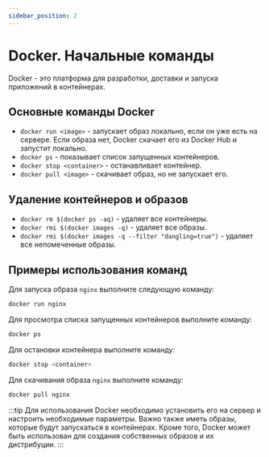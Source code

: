 ```yaml
---
sidebar_position: 2
---
```


# Docker. Начальные команды

Docker - это платформа для разработки, доставки и запуска приложений в контейнерах.

## Основные команды Docker

- `docker run <image>` - запускает образ локально, если он уже есть на сервере. Если образа нет, Docker скачает его из Docker Hub и запустит локально.
- `docker ps` - показывает список запущенных контейнеров.
- `docker stop <container>` - останавливает контейнер.
- `docker pull <image>` - скачивает образ, но не запускает его.

## Удаление контейнеров и образов

- `docker rm $(docker ps -aq)` - удаляет все контейнеры.
- `docker rmi $(docker images -q)` - удаляет все образы.
- `docker rmi $(docker images -q --filter "dangling=true")` - удаляет все непомеченные образы.

## Примеры использования команд

Для запуска образа `nginx` выполните следующую команду:

```bash
docker run nginx
```

Для просмотра списка запущенных контейнеров выполните команду:

```bash
docker ps
```

Для остановки контейнера выполните команду:

```bash
docker stop <container>
```

Для скачивания образа `nginx` выполните команду:

```bash
docker pull nginx
```
:::tip
Для использования Docker необходимо установить его на сервер и настроить необходимые параметры. Важно также иметь образы, которые будут запускаться в контейнерах. Кроме того, Docker может быть использован для создания собственных образов и их дистрибуции.
:::